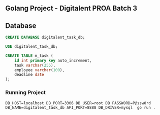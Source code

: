 ## Golang Project - Digitalent PROA Batch 3

## Database
```sql
CREATE DATABASE digitalent_task_db;

USE digitalent_task_db;

CREATE TABLE m_task (
	id int primary key auto_increment,
	task varchar(255),
	employee varchar(100),
	deadline date
);
```
### Running Project
```
DB_HOST=localhost DB_PORT=3306 DB_USER=root DB_PASSWORD=P@ssw0rd DB_NAME=digitalent_task_db API_PORT=8888 DB_DRIVER=mysql  go run .
```